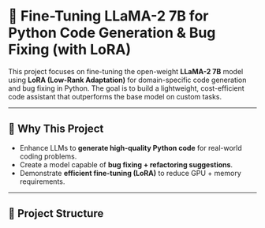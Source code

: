 # 🚀 Fine-Tuning LLaMA-2 7B for Python Code Generation & Bug Fixing (with LoRA)

This project focuses on fine-tuning the open-weight **LLaMA-2 7B** model using **LoRA (Low-Rank Adaptation)** for domain-specific code generation and bug fixing in Python. The goal is to build a lightweight, cost-efficient code assistant that outperforms the base model on custom tasks.

---

## 🧠 **Why This Project**
- Enhance LLMs to **generate high-quality Python code** for real-world coding problems.
- Create a model capable of **bug fixing + refactoring suggestions**.
- Demonstrate **efficient fine-tuning (LoRA)** to reduce GPU + memory requirements.

---

## 📂 **Project Structure**
